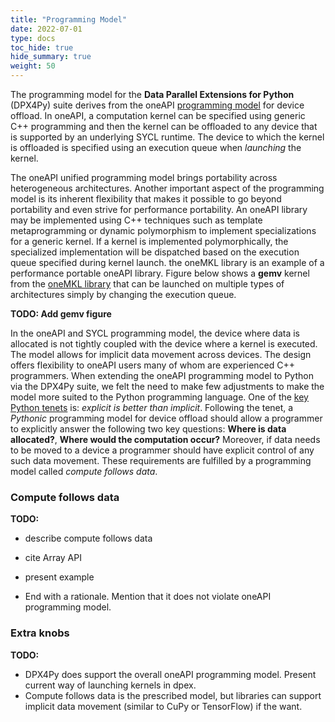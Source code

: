 ```yaml
---
title: "Programming Model"
date: 2022-07-01
type: docs
toc_hide: true
hide_summary: true
weight: 50
---
```


The programming model for the **Data Parallel Extensions for Python** (DPX4Py)
suite derives from the oneAPI [programming model][oneAPI-wiki] for device
offload. In oneAPI, a computation kernel can be specified using generic C++
programming and then the kernel can be offloaded to any device that is supported
by an underlying SYCL runtime. The device to which the kernel is offloaded is
specified using an execution queue when *launching* the kernel.

The oneAPI unified programming model brings portability across heterogeneous architectures.
Another important aspect of the programming model is its inherent flexibility
that makes it possible to go beyond portability and even strive for performance
portability. An oneAPI library may be implemented using C++ techniques such as
template metaprogramming or dynamic polymorphism to implement specializations
for a generic kernel. If a kernel is implemented polymorphically, the
specialized implementation will be dispatched based on the execution queue
specified during kernel launch. the oneMKL library is an example of a
performance portable oneAPI library. Figure below shows a **gemv** kernel from the
[oneMKL library][onemkl-gemv] that can be launched on multiple types of architectures
simply by changing the execution queue.

**TODO: Add gemv figure**

In the oneAPI and SYCL programming model, the device where data is allocated is
not tightly coupled with the device where a kernel is executed. The model allows
for implicit data movement across devices. The design offers flexibility to
oneAPI users many of whom are experienced C++ programmers. When extending the
oneAPI programming model to Python via the DPX4Py suite, we felt the need to
make few adjustments to make the model more suited to the Python programming
language. One of the [key Python tenets][pep20] is: *explicit is better than
implicit*. Following the tenet, a *Pythonic* programming model for device
offload should allow a programmer to explicitly answer the following two key
questions: **Where is data allocated?**, **Where would the computation occur?**
Moreover, if data needs to be moved to a device a programmer should have
explicit control of any such data movement. These requirements are fulfilled by
a programming model called *compute follows data*.

### Compute follows data

**TODO:**
* describe compute follows data
* cite Array API
* present example

* End with a rationale. Mention that it does not violate oneAPI programming
  model.

### Extra knobs

**TODO:**

* DPX4Py does support the overall oneAPI programming model. Present current way
  of launching kernels in dpex.
* Compute follows data is the prescribed model, but libraries can support
  implicit data movement (similar to CuPy or TensorFlow) if the want.


[sycl]: https://www.khronos.org/sycl/
[oneAPI-wiki]: https://en.wikipedia.org/wiki/OneAPI_(compute_acceleration)
[pep20]: https://peps.python.org/pep-0020/
[onemkl-gemv]: https://spec.oneapi.io/versions/latest/elements/oneMKL/source/domains/blas/gemv.html#gemv-usm-version

